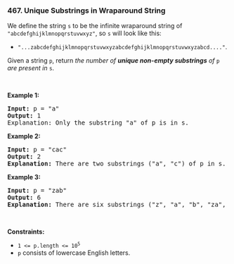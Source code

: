 <h3 align="left"> 467. Unique Substrings in Wraparound String</h3>
<div><p>We define the string <code>s</code> to be the infinite wraparound string of <code>"abcdefghijklmnopqrstuvwxyz"</code>, so <code>s</code> will look like this:</p>

<ul>
	<li><code>"...zabcdefghijklmnopqrstuvwxyzabcdefghijklmnopqrstuvwxyzabcd...."</code>.</li>
</ul>

<p>Given a string <code>p</code>, return <em>the number of <strong>unique non-empty substrings</strong> of </em><code>p</code><em> are present in </em><code>s</code>.</p>

<p>&nbsp;</p>
<p><strong>Example 1:</strong></p>

<pre><strong>Input:</strong> p = "a"
<strong>Output:</strong> 1
Explanation: Only the substring "a" of p is in s.
</pre>

<p><strong>Example 2:</strong></p>

<pre><strong>Input:</strong> p = "cac"
<strong>Output:</strong> 2
<strong>Explanation:</strong> There are two substrings ("a", "c") of p in s.
</pre>

<p><strong>Example 3:</strong></p>

<pre><strong>Input:</strong> p = "zab"
<strong>Output:</strong> 6
<strong>Explanation:</strong> There are six substrings ("z", "a", "b", "za", "ab", and "zab") of p in s.
</pre>

<p>&nbsp;</p>
<p><strong>Constraints:</strong></p>

<ul>
	<li><code>1 &lt;= p.length &lt;= 10<sup>5</sup></code></li>
	<li><code>p</code> consists of lowercase English letters.</li>
</ul>
</div>